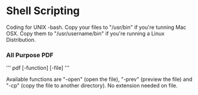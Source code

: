 # Shell Scripting
Coding for UNIX -bash.
Copy your files to "/usr/bin" if you're tunning Mac OSX.
Copy them to "/usr/username/bin" if you're running a Linux Distribution.

### All Purpose PDF
'''
pdf [-function] [-file]
'''

Available functions are "-open" (open the file), "-prev" (preview the file) and "-cp" (copy the file to another directory).
No extension needed on file.

